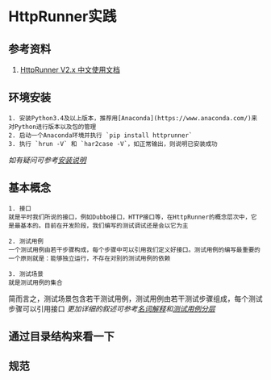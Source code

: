 # HttpRunner实践

## 参考资料
1. [HttpRunner V2.x 中文使用文档](https://cn.httprunner.org/)


## 环境安装
    1. 安装Python3.4及以上版本，推荐用[Anaconda](https://www.anaconda.com/)来对Python进行版本以及包的管理
    2. 启动一个Anaconda环境并执行 `pip install httprunner`
    3. 执行 `hrun -V` 和 `har2case -V`，如正常输出，则说明已安装成功
*如有疑问可参考[安装说明](https://cn.httprunner.org/Installation/)*


## 基本概念
    1. 接口
    就是平时我们所说的接口，例如Dubbo接口，HTTP接口等，在HttpRunner的概念层次中，它是最基本的。目前在开发阶段，我们编写的测试调试还是会以它为主

    2. 测试用例
    一个测试用例由若干步骤构成，每个步骤中可以引用我们定义好接口。测试用例的编写最重要的一个原则就是：能够独立运行，不存在对别的测试用例的依赖

    3. 测试场景
    就是测试用例的集合
简而言之，测试场景包含若干测试用例，测试用例由若干测试步骤组成，每个测试步骤可以引用接口
*更加详细的叙述可参考[名词解释](https://cn.httprunner.org/concept/nominal/)和[测试用例分层](https://cn.httprunner.org/prepare/testcase-layer/)*



## 通过目录结构来看一下




## 规范